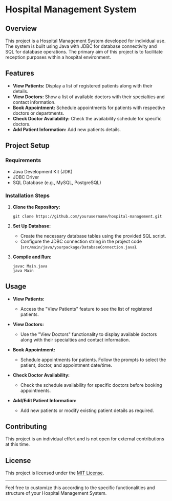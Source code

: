 
# Hospital Management System

## Overview

This project is a Hospital Management System developed for individual use. The system is built using Java with JDBC for database connectivity and SQL for database operations. The primary aim of this project is to facilitate reception purposes within a hospital environment.

## Features

- **View Patients:** Display a list of registered patients along with their details.
- **View Doctors:** Show a list of available doctors with their specialties and contact information.
- **Book Appointment:** Schedule appointments for patients with respective doctors or departments.
- **Check Doctor Availability:** Check the availability schedule for specific doctors.
- **Add Patient Information:** Add new patients details.

## Project Setup

### Requirements

- Java Development Kit (JDK)
- JDBC Driver
- SQL Database (e.g., MySQL, PostgreSQL)

### Installation Steps

1. **Clone the Repository:**
    ```
    git clone https://github.com/yourusername/hospital-management.git
    ```
2. **Set Up Database:**
    - Create the necessary database tables using the provided SQL script.
    - Configure the JDBC connection string in the project code (`src/main/java/yourpackage/DatabaseConnection.java`).

3. **Compile and Run:**
    ```
    javac Main.java
    java Main
    ```

## Usage

- **View Patients:**
    - Access the "View Patients" feature to see the list of registered patients.

- **View Doctors:**
    - Use the "View Doctors" functionality to display available doctors along with their specialties and contact information.

- **Book Appointment:**
    - Schedule appointments for patients. Follow the prompts to select the patient, doctor, and appointment date/time.

- **Check Doctor Availability:**
    - Check the schedule availability for specific doctors before booking appointments.

- **Add/Edit Patient Information:**
    - Add new patients or modify existing patient details as required.

## Contributing

This project is an individual effort and is not open for external contributions at this time.

## License

This project is licensed under the [MIT License](LICENSE).

---

Feel free to customize this according to the specific functionalities and structure of your Hospital Management System.
